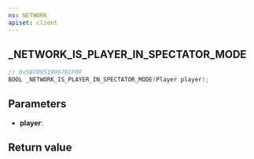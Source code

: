 ```yaml
---
ns: NETWORK
apiset: client
---
```

## _NETWORK_IS_PLAYER_IN_SPECTATOR_MODE

```c
// 0x5B709519997ECF0F
BOOL _NETWORK_IS_PLAYER_IN_SPECTATOR_MODE(Player player);
```


## Parameters
* **player**:

## Return value